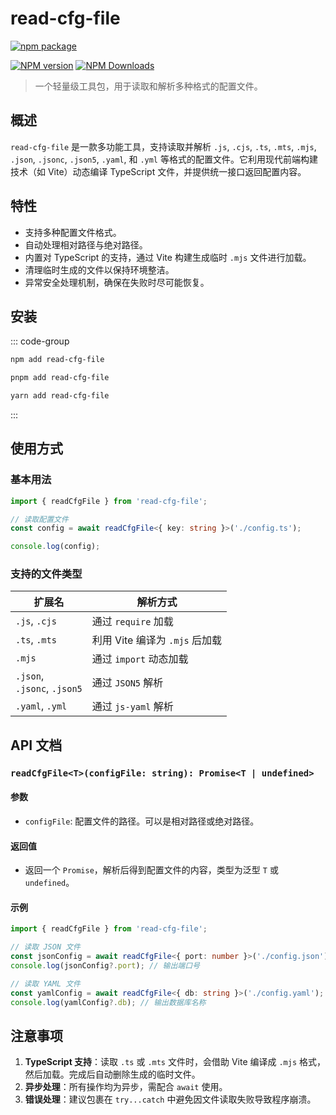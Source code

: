# read-cfg-file

[![npm package](https://nodei.co/npm/read-cfg-file.png?downloads=true&downloadRank=true&stars=true)](https://www.npmjs.com/package/read-cfg-file)

[![NPM version](https://img.shields.io/npm/v/read-cfg-file.svg?style=flat)](https://npmjs.org/package/read-cfg-file)
[![NPM Downloads](https://img.shields.io/npm/dm/read-cfg-file.svg?style=flat)](https://npmjs.org/package/read-cfg-file)

> 一个轻量级工具包，用于读取和解析多种格式的配置文件。

## 概述

`read-cfg-file` 是一款多功能工具，支持读取并解析 `.js`, `.cjs`, `.ts`, `.mts`, `.mjs`, `.json`, `.jsonc`, `.json5`, `.yaml`, 和 `.yml` 等格式的配置文件。它利用现代前端构建技术（如 Vite）动态编译 TypeScript 文件，并提供统一接口返回配置内容。

## 特性

- 支持多种配置文件格式。
- 自动处理相对路径与绝对路径。
- 内置对 TypeScript 的支持，通过 Vite 构建生成临时 `.mjs` 文件进行加载。
- 清理临时生成的文件以保持环境整洁。
- 异常安全处理机制，确保在失败时尽可能恢复。

## 安装

::: code-group
```bash [npm]
npm add read-cfg-file
```
```bash [pnpm]
pnpm add read-cfg-file
```
```bash [yarn]
yarn add read-cfg-file
```
:::

## 使用方式

### 基本用法

```ts
import { readCfgFile } from 'read-cfg-file';

// 读取配置文件
const config = await readCfgFile<{ key: string }>('./config.ts');

console.log(config);
```

### 支持的文件类型

| 扩展名       | 解析方式                   |
|--------------|----------------------------|
| `.js`, `.cjs`| 通过 `require` 加载        |
| `.ts`, `.mts`| 利用 Vite 编译为 `.mjs` 后加载 |
| `.mjs`       | 通过 `import` 动态加载     |
| `.json`,<br>`.jsonc`, `.json5` | 通过 `JSON5` 解析 |
| `.yaml`, `.yml` | 通过 `js-yaml` 解析 |

## API 文档

### `readCfgFile<T>(configFile: string): Promise<T | undefined>`

#### 参数

- `configFile`: 配置文件的路径。可以是相对路径或绝对路径。

#### 返回值

- 返回一个 `Promise`，解析后得到配置文件的内容，类型为泛型 `T` 或 `undefined`。

#### 示例

```ts
import { readCfgFile } from 'read-cfg-file';

// 读取 JSON 文件
const jsonConfig = await readCfgFile<{ port: number }>('./config.json');
console.log(jsonConfig?.port); // 输出端口号

// 读取 YAML 文件
const yamlConfig = await readCfgFile<{ db: string }>('./config.yaml');
console.log(yamlConfig?.db); // 输出数据库名称
```

## 注意事项

1. **TypeScript 支持**：读取 `.ts` 或 `.mts` 文件时，会借助 Vite 编译成 `.mjs` 格式，然后加载。完成后自动删除生成的临时文件。
2. **异步处理**：所有操作均为异步，需配合 `await` 使用。
3. **错误处理**：建议包裹在 `try...catch` 中避免因文件读取失败导致程序崩溃。
